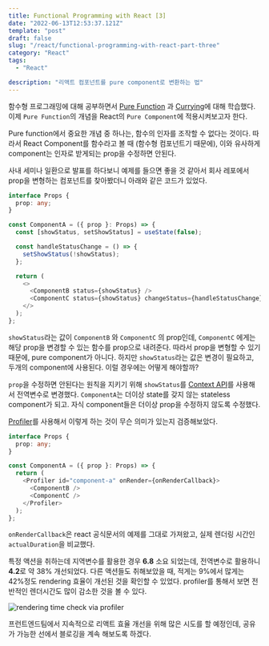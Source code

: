 ```yaml
---
title: Functional Programming with React [3]
date: "2022-06-13T12:53:37.121Z"
template: "post"
draft: false
slug: "/react/functional-programming-with-react-part-three"
category: "React"
tags:
  - "React"

description: "리액트 컴포넌트를 pure component로 변환하는 법"
---
```


함수형 프로그래밍에 대해 공부하면서 [Pure Function](https://jasonkang14.github.io/cs/functional-programming-pure-function) 과 [Currying](https://jasonkang14.github.io/cs/functional-programming-currying)에 대해 학습했다. 이제 `Pure Function`의 개념을 React의 `Pure Component`에 적용시켜보고자 한다.

Pure function에서 중요한 개념 중 하나는, 함수의 인자를 조작할 수 없다는 것이다. 따라서 React Component를 함수라고 볼 때 (함수형 컴포넌트기 때문에), 이와 유사하게 component는 인자로 받게되는 prop을 수정하면 안된다.

사내 세미나 일환으로 발표를 하다보니 예제를 들으면 좋을 것 같아서 회사 레포에서 prop을 변형하는 컴포넌트를 찾아봤더니 아래와 같은 코드가 있었다.

```typescript
interface Props {
  prop: any;
}

const ComponentA = ({ prop }: Props) => {
  const [showStatus, setShowStatus] = useState(false);

  const handleStatusChange = () => {
    setShowStatus(!showStatus);
  };

  return (
    <>
      <ComponentB status={showStatus} />
      <ComponentC status={showStatus} changeStatus={handleStatusChange} />
    </>
  );
};
```

`showStatus`라는 값이 `ComponentB` 와 `ComponentC` 의 prop인데, `ComponentC` 에게는 해당 prop을 변경할 수 있는 함수를 prop으로 내려준다. 따라서 prop을 변형할 수 있기 때문에, pure component가 아니다. 하지만 `showStatus`라는 값은 변경이 필요하고, 두개의 component에 사용된다. 이럴 경우에는 어떻게 해야할까?

`prop`을 수정하면 안된다는 원칙을 지키기 위해 `showStatus`를 [Context API](https://reactjs.org/docs/context.html)를 사용해서 전역변수로 변경했다. `ComponentA`는 더이상 state를 갖지 않는 stateless component가 되고. 자식 component들은 더이상 prop을 수정하지 않도록 수정했다.

[Profiler](https://reactjs.org/docs/profiler.html)를 사용해서 이렇게 하는 것이 무슨 의미가 있는지 검증해보았다.

```typescript
interface Props {
  prop: any;
}

const ComponentA = ({ prop }: Props) => {
  return (
    <Profiler id="component-a" onRender={onRenderCallback}>
      <ComponentB />
      <ComponentC />
    </Profiler>
  );
};
```

`onRenderCallback`은 react 공식문서의 예제를 그대로 가져왔고, 실제 렌더링 시간인 `actualDuration`을 비교했다.

특정 액션을 취하는데 지역변수를 활용한 경우 **6.8** 소요 되었는데, 전역변수로 활용하니 **4.2**로 약 38% 개선되었다. 다른 액션들도 취해보았을 때, 적게는 9%에서 많게는 42%정도 rendering 효율이 개선된 것을 확인할 수 있었다. profiler를 통해서 보면 전반적인 렌더시간도 많이 감소한 것을 볼 수 있다.

![rendering time check via profiler](https://i.imgur.com/8iD6PvO.png)

프런트엔드팀에서 지속적으로 리액트 효율 개선을 위해 많은 시도를 할 예정인데, 공유가 가능한 선에서 블로깅을 계속 해보도록 하겠다.

